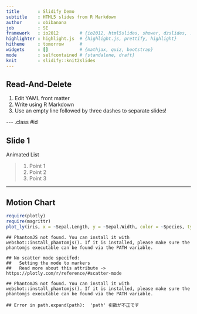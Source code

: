 ```yaml
---
title       : Slidify Demo
subtitle    : HTML5 slides from R Markdown
author      : obibanana
job         : SE
framework   : io2012        # {io2012, html5slides, shower, dzslides, ...}
highlighter : highlight.js  # {highlight.js, prettify, highlight}
hitheme     : tomorrow      # 
widgets     : []            # {mathjax, quiz, bootstrap}
mode        : selfcontained # {standalone, draft}
knit        : slidify::knit2slides
---
```


## Read-And-Delete

1. Edit YAML front matter
2. Write using R Markdown
3. Use an empty line followed by three dashes to separate slides!

--- .class #id 

## Slide 1

Animated List

> 1. Point 1
> 2. Point 2
> 3. Point 3

---

## Motion Chart


```r
require(plotly)
require(magrittr)
plot_ly(iris, x = ~Sepal.Length, y = ~Sepal.Width, color = ~Species, type = "scatter")
```

```
## PhantomJS not found. You can install it with webshot::install_phantomjs(). If it is installed, please make sure the phantomjs executable can be found via the PATH variable.
```

```
## No scatter mode specifed:
##   Setting the mode to markers
##   Read more about this attribute -> https://plotly.com/r/reference/#scatter-mode
```

```
## PhantomJS not found. You can install it with webshot::install_phantomjs(). If it is installed, please make sure the phantomjs executable can be found via the PATH variable.
```

```
## Error in path.expand(path):  'path' 引数が不正です
```


